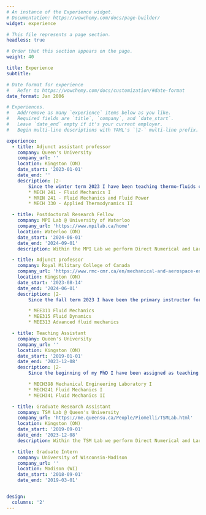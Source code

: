 ```yaml
---
# An instance of the Experience widget.
# Documentation: https://wowchemy.com/docs/page-builder/
widget: experience

# This file represents a page section.
headless: true

# Order that this section appears on the page.
weight: 40

title: Experience
subtitle:

# Date format for experience
#   Refer to https://wowchemy.com/docs/customization/#date-format
date_format: Jan 2006

# Experiences.
#   Add/remove as many `experience` items below as you like.
#   Required fields are `title`, `company`, and `date_start`.
#   Leave `date_end` empty if it's your current employer.
#   Begin multi-line descriptions with YAML's `|2-` multi-line prefix.

experience:
  - title: Adjunct assistant professor
    company: Queen's University
    company_url: ''
    location: Kingston (ON)
    date_start: '2023-01-01'
    date_end: ''
    description: |2-
        Since the winter term 2023 I have been teaching thermo-fluids courses to second and third year engineering students:
        * MECH 241 - Fluid Mechanics I
        * MREN 241 - Fluid Mechanics and Fluid Power
        * MECH 330 - Applied Thermodynamics II

  - title: Postdoctoral Research Fellow
    company: MPI Lab @ University of Waterloo
    company_url: 'https://www.mpilab.ca/home'
    location: Waterloo (ON)
    date_start: '2024-06-01'
    date_end: '2024-09-01'
    description: Within the MPI Lab we perform Direct Numerical and Large Eddy Simulations of Turbulent Flows in different physical conditions. My research focuses on particle-laden turbulent flows with a specific interest on (i) the description of heated particles in an Eulerian-Eulerian framework, and (ii) the investigation of surface particles clustering.

  - title: Adjunct professor
    company: Royal Military College of Canada
    company_url: 'https://www.rmc-cmr.ca/en/mechanical-and-aerospace-engineering/department-mechanical-aerospace-engineering'
    location: Kingston (ON)
    date_start: '2023-08-14'
    date_end: '2024-06-01'
    description: |2-
        Since the fall term 2023 I have been the primary instructor for the following courses:

        * MEE311 Fluid Mechanics
        * MEE315 Fluid Dynamics
        * MEE313 Advanced fluid mechanics

  - title: Teaching Assistant
    company: Queen's University
    company_url: ''
    location: Kingston (ON)
    date_start: '2019-01-01'
    date_end: '2023-12-08'
    description: |2-
        Since the beginning of my PhD I have been assigned as teaching assistant for several courses at Queen's such as:

        * MECH398 Mechanical Engineering Laboratory I
        * MECH241 Fluid Mechanics I
        * MECH341 Fluid Mechanics II

  - title: Graduate Research Assistant
    company: TSM Lab @ Queen's University
    company_url: 'https://me.queensu.ca/People/Piomelli/TSMLab.html'
    location: Kingston (ON)
    date_start: '2019-09-01'
    date_end: '2023-12-08'
    description: Within the TSM Lab we perform Direct Numerical and Large Eddy Simulations of Turbulent Flows in different physical conditions and with several geometries. My research focuses on simulating Turbulent Boundary layers under strong pressure gradients and separated flows.

  - title: Graduate Intern
    company: University of Wisconsin-Madison
    company_url: ''
    location: Madison (WI)
    date_start: '2018-09-01'
    date_end: '2019-03-01'


design:
  columns: '2'
---
```

